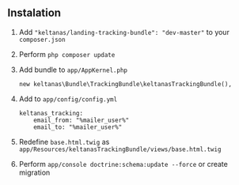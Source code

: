 ## Instalation

1. Add `"keltanas/landing-tracking-bundle": "dev-master"` to your `composer.json`

2. Perform `php composer update`

3. Add bundle to `app/AppKernel.php`

    ```
    new keltanas\Bundle\TrackingBundle\keltanasTrackingBundle(),
    ```

4. Add to `app/config/config.yml`

    ```
    keltanas_tracking:
        email_from: "%mailer_user%"
        email_to: "%mailer_user%"
    ```

5. Redefine `base.html.twig` as `app/Resources/keltanasTrackingBundle/views/base.html.twig`

6. Perform `app/console doctrine:schema:update --force` or create migration
